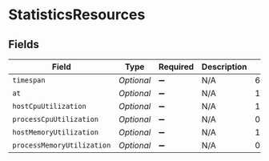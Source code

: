 # StatisticsResources


## Fields

| Field                      | Type                       | Required                   | Description                | Example                    |
| -------------------------- | -------------------------- | -------------------------- | -------------------------- | -------------------------- |
| `timespan`                 | *Optional<Long>*           | :heavy_minus_sign:         | N/A                        | 6                          |
| `at`                       | *Optional<Long>*           | :heavy_minus_sign:         | N/A                        | 1718384427                 |
| `hostCpuUtilization`       | *Optional<Float>*          | :heavy_minus_sign:         | N/A                        | 1.276                      |
| `processCpuUtilization`    | *Optional<Float>*          | :heavy_minus_sign:         | N/A                        | 0.025                      |
| `hostMemoryUtilization`    | *Optional<Float>*          | :heavy_minus_sign:         | N/A                        | 17.026                     |
| `processMemoryUtilization` | *Optional<Float>*          | :heavy_minus_sign:         | N/A                        | 0.493                      |